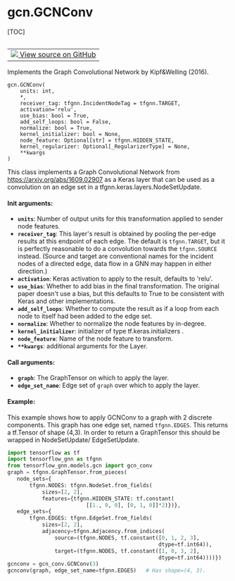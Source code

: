 # gcn.GCNConv

[TOC]

<!-- Insert buttons and diff -->

<table class="tfo-notebook-buttons tfo-api nocontent" align="left">
<td>
  <a target="_blank" href="https://github.com/tensorflow/gnn/tree/master/tensorflow_gnn/models/gcn/gcn_conv.py#L14-L175">
    <img src="https://www.tensorflow.org/images/GitHub-Mark-32px.png" />
    View source on GitHub
  </a>
</td>
</table>

Implements the Graph Convolutional Network by Kipf&Welling (2016).

<pre class="devsite-click-to-copy prettyprint lang-py tfo-signature-link">
<code>gcn.GCNConv(
    units: int,
    *,
    receiver_tag: tfgnn.IncidentNodeTag = tfgnn.TARGET,
    activation=&#x27;relu&#x27;,
    use_bias: bool = True,
    add_self_loops: bool = False,
    normalize: bool = True,
    kernel_initializer: bool = None,
    node_feature: Optional[str] = tfgnn.HIDDEN_STATE,
    kernel_regularizer: Optional[_RegularizerType] = None,
    **kwargs
)
</code></pre>

<!-- Placeholder for "Used in" -->

This class implements a Graph Convolutional Network from
https://arxiv.org/abs/1609.02907 as a Keras layer that can be used as a
convolution on an edge set in a tfgnn.keras.layers.NodeSetUpdate.

#### Init arguments:

*   <b>`units`</b>: Number of output units for this transformation applied to
    sender node features.
*   <b>`receiver_tag`</b>: This layer's result is obtained by pooling the
    per-edge results at this endpoint of each edge. The default is
    `tfgnn.TARGET`, but it is perfectly reasonable to do a convolution towards
    the `tfgnn.SOURCE` instead. (Source and target are conventional names for
    the incident nodes of a directed edge, data flow in a GNN may happen in
    either direction.)
*   <b>`activation`</b>: Keras activation to apply to the result, defaults to
    'relu'.
*   <b>`use_bias`</b>: Whether to add bias in the final transformation. The
    original paper doesn't use a bias, but this defaults to True to be
    consistent with Keras and other implementations.
*   <b>`add_self_loops`</b>: Whether to compute the result as if a loop from
    each node to itself had been added to the edge set.
*   <b>`normalize`</b>: Whether to normalize the node features by in-degree.
*   <b>`kernel_initializer`</b>: initializer of type tf.keras.initializers .
*   <b>`node_feature`</b>: Name of the node feature to transform.
*   <b>`**kwargs`</b>: additional arguments for the Layer.

#### Call arguments:

*   <b>`graph`</b>: The GraphTensor on which to apply the layer.
*   <b>`edge_set_name`</b>: Edge set of `graph` over which to apply the layer.

#### Example:

This example shows how to apply GCNConv to a graph with 2 discrete components.
This graph has one edge set, named `tfgnn.EDGES`. This returns a tf.Tensor of
shape (4,3). In order to return a GraphTensor this should be wrapped in
NodeSetUpdate/ EdgeSetUpdate.

```python
import tensorflow as tf
import tensorflow_gnn as tfgnn
from tensorflow_gnn.models.gcn import gcn_conv
graph = tfgnn.GraphTensor.from_pieces(
   node_sets={
       tfgnn.NODES: tfgnn.NodeSet.from_fields(
           sizes=[2, 2],
           features={tfgnn.HIDDEN_STATE: tf.constant(
                         [[1., 0, 0], [0, 1, 0]]*2)})},
   edge_sets={
       tfgnn.EDGES: tfgnn.EdgeSet.from_fields(
           sizes=[2, 2],
           adjacency=tfgnn.Adjacency.from_indices(
               source=(tfgnn.NODES, tf.constant([0, 1, 2, 3],
                                                dtype=tf.int64)),
               target=(tfgnn.NODES, tf.constant([1, 0, 3, 2],
                                                dtype=tf.int64))))})
gcnconv = gcn_conv.GCNConv(3)
gcnconv(graph, edge_set_name=tfgnn.EDGES)   # Has shape=(4, 3).
```
